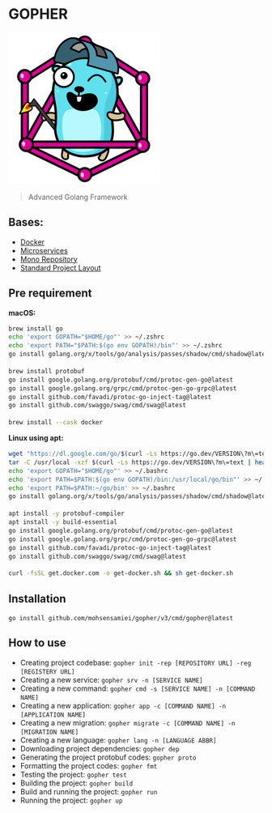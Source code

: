 # GOPHER
![GOPHER](assets/avatar.svg)
> Advanced Golang Framework

## Bases:
* [Docker](https://www.docker.com)
* [Microservices](https://microservices.io)
* [Mono Repository](https://en.wikipedia.org/wiki/Monorepo)
* [Standard Project Layout](https://github.com/golang-standards/project-layout)

## Pre requirement
**macOS:**
```sh
brew install go
echo 'export GOPATH="$HOME/go"' >> ~/.zshrc
echo 'export PATH="$PATH:$(go env GOPATH)/bin"' >> ~/.zshrc
go install golang.org/x/tools/go/analysis/passes/shadow/cmd/shadow@latest

brew install protobuf
go install google.golang.org/protobuf/cmd/protoc-gen-go@latest
go install google.golang.org/grpc/cmd/protoc-gen-go-grpc@latest
go install github.com/favadi/protoc-go-inject-tag@latest
go install github.com/swaggo/swag/cmd/swag@latest

brew install --cask docker
```

**Linux using apt:**
```sh
wget "https://dl.google.com/go/$(curl -Ls https://go.dev/VERSION\?m\=text | head -n 1).linux-amd64.tar.gz"
tar -C /usr/local -xzf $(curl -Ls https://go.dev/VERSION\?m\=text | head -n 1).linux-amd64.tar.gz
echo 'export GOPATH="$HOME/go"' >> ~/.bashrc
echo 'export PATH=$PATH:$(go env GOPATH)/bin:/usr/local/go/bin"' >> ~/.bashrc
echo 'export PATH=$PATH:~/go/bin' >> ~/.bashrc
go install golang.org/x/tools/go/analysis/passes/shadow/cmd/shadow@latest

apt install -y protobuf-compiler
apt install -y build-essential
go install google.golang.org/protobuf/cmd/protoc-gen-go@latest
go install google.golang.org/grpc/cmd/protoc-gen-go-grpc@latest
go install github.com/favadi/protoc-go-inject-tag@latest
go install github.com/swaggo/swag/cmd/swag@latest

curl -fsSL get.docker.com -o get-docker.sh && sh get-docker.sh
```

## Installation
```shell
go install github.com/mohsensamiei/gopher/v3/cmd/gopher@latest
```

## How to use
* Creating project codebase: `gopher init -rep [REPOSITORY URL] -reg [REGISTERY URL]`
* Creating a new service: `gopher srv -n [SERVICE NAME]`
* Creating a new command: `gopher cmd -s [SERVICE NAME] -n [COMMAND NAME]`
* Creating a new application: `gopher app -c [COMMAND NAME] -n [APPLICATION NAME]`
* Creating a new migration: `gopher migrate -c [COMMAND NAME] -n [MIGRATION NAME]`
* Creating a new language: `gopher lang -n [LANGUAGE ABBR]`
* Downloading project dependencies: `gopher dep`
* Generating the project protobuf codes: `gopher proto`
* Formatting the project codes: `gopher fmt`
* Testing the project: `gopher test`
* Building the project: `gopher build`
* Build and running the project: `gopher run`
* Running the project: `gopher up`